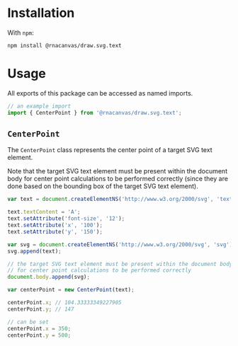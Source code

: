 # Installation

With `npm`:

```
npm install @rnacanvas/draw.svg.text
```

# Usage

All exports of this package can be accessed as named imports.

```javascript
// an example import
import { CenterPoint } from '@rnacanvas/draw.svg.text';
```

## `CenterPoint`

The `CenterPoint` class represents the center point of a target SVG text element.

Note that the target SVG text element must be present within the document body
for center point calculations to be performed correctly
(since they are done based on the bounding box of the target SVG text element).

```javascript
var text = document.createElementNS('http://www.w3.org/2000/svg', 'text');

text.textContent = 'A';
text.setAttribute('font-size', '12');
text.setAttribute('x', '100');
text.setAttribute('y', '150');

var svg = document.createElementNS('http://www.w3.org/2000/svg', 'svg');
svg.append(text);

// the target SVG text element must be present within the document body
// for center point calculations to be performed correctly
document.body.append(svg);

var centerPoint = new CenterPoint(text);

centerPoint.x; // 104.33333349227905
centerPoint.y; // 147

// can be set
centerPoint.x = 350;
centerPoint.y = 500;
```
